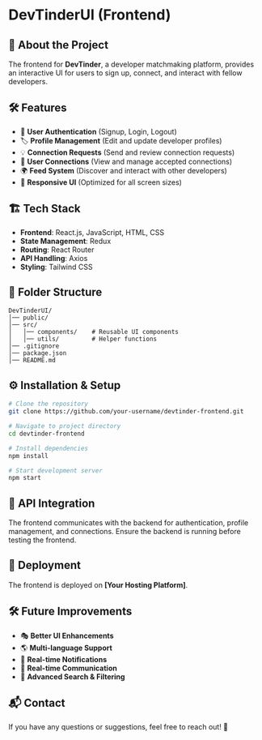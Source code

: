 # DevTinderUI (Frontend)

## 🚀 About the Project

The frontend for **DevTinder**, a developer matchmaking platform, provides an interactive UI for users to sign up, connect, and interact with fellow developers.

## 🛠️ Features

- 🔑 **User Authentication** (Signup, Login, Logout)
- 🏷 **Profile Management** (Edit and update developer profiles)
- 💡 **Connection Requests** (Send and review connection requests)
- 🤝 **User Connections** (View and manage accepted connections)
- 🌍 **Feed System** (Discover and interact with other developers)
- 🎨 **Responsive UI** (Optimized for all screen sizes)

## 🏗️ Tech Stack

- **Frontend**: React.js, JavaScript, HTML, CSS
- **State Management**: Redux
- **Routing**: React Router
- **API Handling**: Axios
- **Styling**: Tailwind CSS
<!-- - **Deployment**: Netlify / Vercel -->

## 📂 Folder Structure

```
DevTinderUI/
│── public/
│── src/
│   │── components/    # Reusable UI components
│   │── utils/         # Helper functions
│── .gitignore
│── package.json
│── README.md
```

## ⚙️ Installation & Setup

```bash
# Clone the repository
git clone https://github.com/your-username/devtinder-frontend.git

# Navigate to project directory
cd devtinder-frontend

# Install dependencies
npm install

# Start development server
npm start
```

## 🔗 API Integration

The frontend communicates with the backend for authentication, profile management, and connections. Ensure the backend is running before testing the frontend.

## 🚀 Deployment

The frontend is deployed on **[Your Hosting Platform]**.

## 🛠️ Future Improvements

- 🎭 **Better UI Enhancements**
- 🌎 **Multi-language Support**
- 🔔 **Real-time Notifications**
- 💬 **Real-time Communication**
- 🎯 **Advanced Search & Filtering**

## 📬 Contact

If you have any questions or suggestions, feel free to reach out! 🚀
